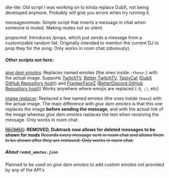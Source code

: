 dte-lite:
    Old script I was working on to kinda replace DubX, not being developed anymore.
    Probably will give you errors when try running it.

messageonmute:
    Simple script that inserts a message in chat when someone is muted. Making mutes not so silent.

propscmd:
    Introduces /props, which just sends a message from a customizable random list.
    Originally intended to mention the current DJ to prop they for the song.
    Only works in room chat (obviously).

##### Other scripts not here:

[_give dem emotes_](https://cloudy-netux.rhcloud.com/dubtrack/give-dem-emotes):
    Replaces named emotes (the ones inside `:these:`) with the actual image.
    Supports [TwitchTV](https://github.com/justintv/Twitch-API/blob/master/v2_resources/chat.md#get-chatemoticons), [Better TwitchTV](https://nightdev.com/betterttv/), [TastyCat](https://emotes.tastycat.org/) ([DubX GitHub Repository host)](https://github.com/sinfulBA/DubX-Script/blob/master/emotes/emotes.json)) and [FrankerFaceZ](https://www.frankerfacez.com/) ([BetterDiscord GitHub Repository host)](https://github.com/Jiiks/BetterDiscordApp/blob/master/data/emotedata_ffz.json))
    Works anywhere where emojis are replaced (`:D`, `;)`, etc)

[image replacer](https://cloudy-netux.rhcloud.com/dubtrack/image-replacer):
    Replaced a few named emotes (the ones inside `these`) with the actual image.
    The main difference with _give dem emotes_ is that this one replaces the image **before sending the message**, and with the actual link of the image whereas _give dem emotes_ replaces the text when receiving the message.
    Only works in room chat.

~~[RECMSG](https://cloudy-netux.rhcloud.com/dubtrack/RECMSG):~~ **REMOVED, Dubtrack now allows for deleted messages to be shown for mods**
    ~~Records every message sent in room chat and allows them to be shown after they are removed.
    Only works in room chat.~~

##### About `redub_emotes.json`
Planned to be used on _give dem emotes_ to add custom emotes not provided by any of the API's